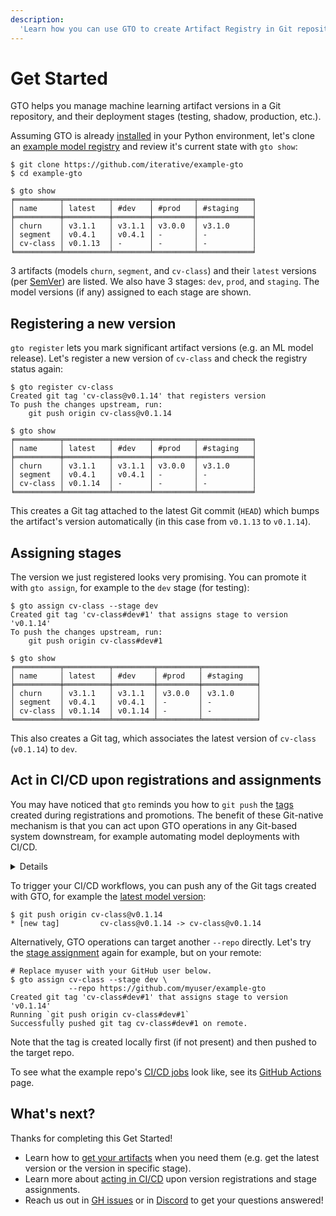 ```yaml
---
description:
  'Learn how you can use GTO to create Artifact Registry in Git repository'
---
```


# Get Started

GTO helps you manage machine learning artifact versions in a Git repository, and
their deployment stages (testing, shadow, production, etc.).

Assuming GTO is already [installed](/doc/gto/install) in your Python
environment, let's clone an [example model registry] and review it's current
state with `gto show`:

[example model registry]: https://github.com/iterative/example-gto

```cli
$ git clone https://github.com/iterative/example-gto
$ cd example-gto

$ gto show
╒══════════╤══════════╤════════╤═════════╤════════════╕
│ name     │ latest   │ #dev   │ #prod   │ #staging   │
╞══════════╪══════════╪════════╪═════════╪════════════╡
│ churn    │ v3.1.1   │ v3.1.1 │ v3.0.0  │ v3.1.0     │
│ segment  │ v0.4.1   │ v0.4.1 │ -       │ -          │
│ cv-class │ v0.1.13  │ -      │ -       │ -          │
╘══════════╧══════════╧════════╧═════════╧════════════╛
```

3 artifacts (models `churn`, `segment`, and `cv-class`) and their `latest`
versions (per [SemVer](https://semver.org)) are listed. We also have 3 stages:
`dev`, `prod`, and `staging`. The model versions (if any) assigned to each stage
are shown.

## Registering a new version

`gto register` lets you mark significant artifact versions (e.g. an ML model
release). Let's register a new version of `cv-class` and check the registry
status again:

```cli
$ gto register cv-class
Created git tag 'cv-class@v0.1.14' that registers version
To push the changes upstream, run:
    git push origin cv-class@v0.1.14

$ gto show
╒══════════╤══════════╤════════╤═════════╤════════════╕
│ name     │ latest   │ #dev   │ #prod   │ #staging   │
╞══════════╪══════════╪════════╪═════════╪════════════╡
│ churn    │ v3.1.1   │ v3.1.1 │ v3.0.0  │ v3.1.0     │
│ segment  │ v0.4.1   │ v0.4.1 │ -       │ -          │
│ cv-class │ v0.1.14  │ -      │ -       │ -          │
╘══════════╧══════════╧════════╧═════════╧════════════╛
```

This creates a Git tag attached to the latest Git commit (`HEAD`) which bumps
the artifact's version automatically (in this case from `v0.1.13` to `v0.1.14`).

## Assigning stages

The version we just registered looks very promising. You can promote it with
`gto assign`, for example to the `dev` stage (for testing):

```cli
$ gto assign cv-class --stage dev
Created git tag 'cv-class#dev#1' that assigns stage to version 'v0.1.14'
To push the changes upstream, run:
    git push origin cv-class#dev#1

$ gto show
╒══════════╤══════════╤═════════╤═════════╤════════════╕
│ name     │ latest   │ #dev    │ #prod   │ #staging   │
╞══════════╪══════════╪═════════╪═════════╪════════════╡
│ churn    │ v3.1.1   │ v3.1.1  │ v3.0.0  │ v3.1.0     │
│ segment  │ v0.4.1   │ v0.4.1  │ -       │ -          │
│ cv-class │ v0.1.14  │ v0.1.14 │ -       │ -          │
╘══════════╧══════════╧═════════╧═════════╧════════════╛
```

This also creates a Git tag, which associates the latest version of `cv-class`
(`v0.1.14`) to `dev`.

## Act in CI/CD upon registrations and assignments

You may have noticed that `gto` reminds you how to `git push` the [tags] created
during registrations and promotions. The benefit of these Git-native mechanism
is that you can act upon GTO operations in any Git-based system downstream, for
example automating model deployments with CI/CD.

[tags]: /doc/gto/user-guide#git-tags-message-format

<details>

### Click to set up a Git remote you can push to.

<admon type="info">

You'll need a [GitHub account](https://github.com/signup)) for this.

</admon>

1. [Fork the example repo]. Make sure you uncheck "Copy the `main` branch only"
   to preserve the repo's tags.

2. Enable the [workflows] in your fork's **Settings** -> **Actions** page. Now
   its [preconfigured jobs] will trigger when Git tags are pushed.

[fork the example repo]: https://github.com/iterative/example-gto/fork
[workflows]: https://docs.github.com/en/actions/using-workflows/about-workflows
[preconfigured jobs]:
  https://github.com/iterative/example-gto/blob/main/.github/workflows/gto-act-on-tags.yml

3. Update your local repo's default remote (`origin`) with your fork (replace
   `myuser` with your GitHub username):

   ```cli
   $ git remote update origin https://github.com/myuser/example-gto
   ```

</details>

To trigger your CI/CD workflows, you can push any of the Git tags created with
GTO, for example the [latest model version](#registering-a-new-version):

```cli
$ git push origin cv-class@v0.1.14
* [new tag]         cv-class@v0.1.14 -> cv-class@v0.1.14
```

Alternatively, GTO operations can target another `--repo` directly. Let's try
the [stage assignment](#assigning-stages) again for example, but on your remote:

```cli
# Replace myuser with your GitHub user below.
$ gto assign cv-class --stage dev \
             --repo https://github.com/myuser/example-gto
Created git tag 'cv-class#dev#1' that assigns stage to version 'v0.1.14'
Running `git push origin cv-class#dev#1`
Successfully pushed git tag cv-class#dev#1 on remote.
```

Note that the tag is created locally first (if not present) and then pushed to
the target repo.

<admon type="info">

To see what the example repo's [CI/CD jobs] look like, see its [GitHub Actions]
page.

[ci/cd jobs]:
  https://github.com/iterative/example-gto/blob/main/.github/workflows/gto-act-on-tags.yml
[github actions]: https://github.com/iterative/example-gto/actions

</admon>

## What's next?

Thanks for completing this Get Started!

- Learn how to
  [get your artifacts](/doc/gto/user-guide#getting-artifacts-downstream) when
  you need them (e.g. get the latest version or the version in specific stage).
- Learn more about [acting in CI/CD](/doc/gto/user-guide#acting-in-cicd) upon
  version registrations and stage assignments.
- Reach us out in [GH issues](https://github.com/iterative/gto/issues) or in
  [Discord](https://discord.com/invite/dvwXA2N) to get your questions answered!

